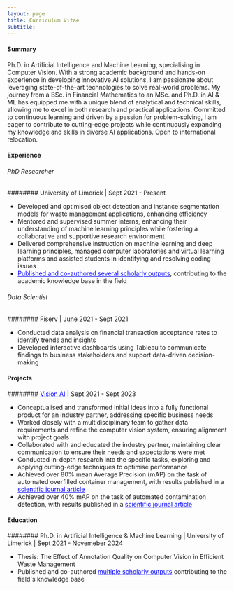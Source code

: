 ```yaml
---
layout: page
title: Curriculum Vitae
subtitle: 
---
```


#### Summary
Ph.D. in Artificial Intelligence and Machine Learning, specialising in Computer Vision. With a strong academic background and hands-on experience in developing innovative AI
solutions, I am passionate about leveraging state-of-the-art technologies to solve real-world problems. My journey from a BSc. in Financial Mathematics to an MSc. and Ph.D. in AI
& ML has equipped me with a unique blend of analytical and technical skills, allowing me to excel in both research and practical applications. Committed to continuous learning
and driven by a passion for problem-solving, I am eager to contribute to cutting-edge projects while continuously expanding my knowledge and skills in diverse AI applications.
Open to international relocation.

#### Experience

###### PhD Researcher
######## University of Limerick | Sept 2021 - Present
- Developed and optimised object detection and instance segmentation models for waste management applications, enhancing efficiency
- Mentored and supervised summer interns, enhancing their understanding of machine learning principles while fostering a collaborative and supportive research environment
- Delivered comprehensive instruction on machine learning and deep learning principles, managed computer laboratories and virtual learning platforms and assisted students in
identifying and resolving coding issues
- <a href="https://scholar.google.com/citations?user=gZgIYMoAAAAJ&hl=en" style="color:blue; text-decoration: underline;">Published and co-authored several scholarly outputs</a>, contributing to the academic knowledge base in the field

###### Data Scientist
######## Fiserv | June 2021 - Sept 2021
- Conducted data analysis on financial transaction acceptance rates to identify trends and insights
- Developed interactive dashboards using Tableau to communicate findings to business stakeholders and support data-driven decision-making


#### Projects
######## <a href="https://www.amcsgroup.com/solutions/amcs-vision-ai/" style="color:blue; text-decoration: underline;">Vision AI</a> | Sept 2021 - Sept 2023
- Conceptualised and transformed initial ideas into a fully functional product for an industry partner, addressing specific business needs
- Worked closely with a multidisciplinary team to gather data requirements and refine the computer vision system, ensuring alignment with project goals
- Collaborated with and educated the industry partner, maintaining clear communication to ensure their needs and expectations were met
- Conducted in-depth research into the specific tasks, exploring and applying cutting-edge techniques to optimise performance
- Achieved over 80% mean Average Precision (mAP) on the task of automated overfilled container management, with results published in a <a href="https://www.sciencedirect.com/science/article/pii/S2667305323000546" style="color:blue; text-decoration: underline;">scientific journal article</a>
- Achieved over 40% mAP on the task of automated contamination detection, with results published in a  <a href="https://ieeexplore.ieee.org/abstract/document/10669564" style="color:blue; text-decoration: underline;">scientific journal article</a>

#### Education
######## Ph.D. in Artificial Intelligence & Machine Learning | University of Limerick | Sept 2021 - Novemeber 2024
- Thesis: The Effect of Annotation Quality on Computer Vision in Efficient Waste Management
- Published and co-authored <a href="https://scholar.google.com/citations?user=gZgIYMoAAAAJ&hl=en" style="color:blue; text-decoration: underline;">multiple scholarly outputs</a>  contributing to the field's knowledge base
